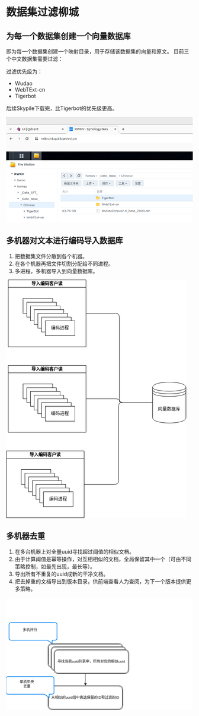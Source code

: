 # 数据集过滤柳城

## 为每一个数据集创建一个向量数据库

即为每一个数据集创建一个映射目录，用于存储该数据集的向量和原文。
目前三个中文数据集需要过滤：

过滤优先级为：
- Wudao
- WebTExt-cn
- Tigerbot

后续Skypile下载完，比Tigerbot的优先级更高。

![alt text](image.png)

## 多机器对文本进行编码导入数据库

1. 把数据集文件分散到各个机器。
2. 在各个机器再把文件切割分配给不同进程。
3. 多进程，多机器导入到向量数据库。

![Import Diagram](multiple_process_import.png)

## 多机器去重

1. 在多台机器上对全量uuid寻找超过阈值的相似文档。
2. 由于计算阈值是幂等操作，对互相相似的文档，全局保留其中一个（可由不同策略控制，如最先出现，最长等）。
3. 导出所有不重复的uuid成新的干净文档。
4. 把去掉重的文档导出到版本目录，供前端查看人为查阅，为下一个版本提供更多策略。

![Filter Diagram](filter.png)

